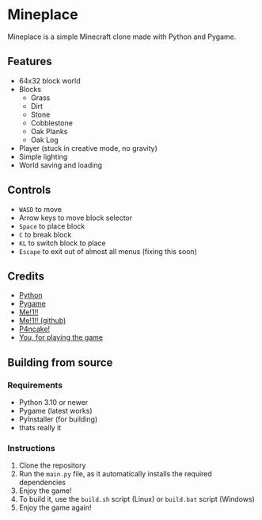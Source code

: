 # Mineplace

Mineplace is a simple Minecraft clone made with Python and Pygame.

## Features

- 64x32 block world
- Blocks
    - Grass
    - Dirt
    - Stone
    - Cobblestone
    - Oak Planks
    - Oak Log
- Player (stuck in creative mode, no gravity)
- Simple lighting
- World saving and loading

## Controls

- `WASD` to move
- Arrow keys to move block selector
- `Space` to place block
- `C` to break block
- `KL` to switch block to place
- `Escape` to exit out of almost all menus (fixing this soon)

## Credits

- [Python](https://www.python.org/)
- [Pygame](https://www.pygame.org/)
- [Me!1!!](https://youtube.com/@MutasimosDoesProgramming)
- [Me!1!! (github)](https://github.com/Muhtasim-Rasheed)
- [P4ncake!](https://modrinth.com/user/P4ncake)
- [You, for playing the game](https://www.youtube.com/watch?v=dQw4w9WgXcQ)

## Building from source

### Requirements

- Python 3.10 or newer
- Pygame (latest works)
- PyInstaller (for building)
- thats really it

### Instructions

1. Clone the repository
2. Run the `main.py` file, as it automatically installs the required dependencies
3. Enjoy the game!
4. To build it, use the `build.sh` script (Linux) or `build.bat` script (Windows)
5. Enjoy the game again!
